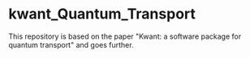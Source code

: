 # kwant_Quantum_Transport
This repository is based on the paper "Kwant: a software package for quantum transport" and goes further.
